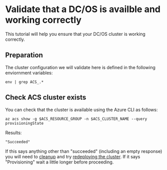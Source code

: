 # Validate that a DC/OS is availble and working correctly

This tutorial will help you ensure that your DC/OS cluster is working
correctly.

## Preparation

The cluster configuration we will validate here is defined in the
following enviornment variables:


``` 
env | grep ACS_.* 
```

## Check ACS cluster exists


You can check that the cluster is available using the Azure CLI as
follows:

```
az acs show -g $ACS_RESOURCE_GROUP -n $ACS_CLUSTER_NAME --query provisioningState
```

Results:

```
"Succeeded"
```

If this says anything other than "succeeded" (including an empty
response) you will need to [cleanup](../delete_cluster/script.md) and
try [redeploying the cluster](../create_cluster/script.md). If it says
"Provisioning" wait a little longer before proceeding.

